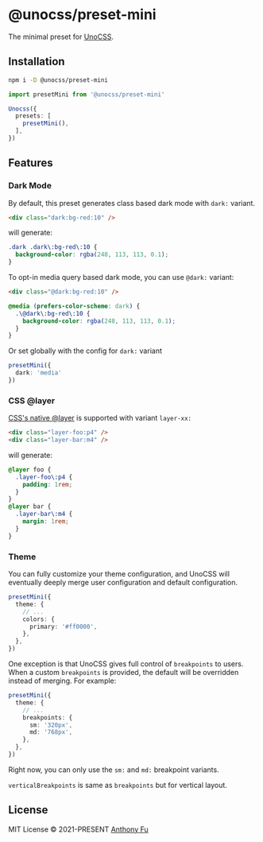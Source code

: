 # @unocss/preset-mini

The minimal preset for [UnoCSS](https://github.com/unocss/unocss).

## Installation

```bash
npm i -D @unocss/preset-mini
```

```ts
import presetMini from '@unocss/preset-mini'

Unocss({
  presets: [
    presetMini(),
  ],
})
```

## Features

### Dark Mode

By default, this preset generates class based dark mode with `dark:` variant.

```html
<div class="dark:bg-red:10" />
```

will generate:

```css
.dark .dark\:bg-red\:10 {
  background-color: rgba(248, 113, 113, 0.1);
}
```

To opt-in media query based dark mode, you can use `@dark:` variant:

```html
<div class="@dark:bg-red:10" />
```

```css
@media (prefers-color-scheme: dark) {
  .\@dark\:bg-red\:10 {
    background-color: rgba(248, 113, 113, 0.1);
  }
}
```

Or set globally with the config for `dark:` variant

```ts
presetMini({
  dark: 'media'
})
```

### CSS @layer

[CSS's native @layer](https://developer.mozilla.org/en-US/docs/Web/CSS/@layer) is supported with variant `layer-xx:`

```html
<div class="layer-foo:p4" />
<div class="layer-bar:m4" />
```

will generate:

```css
@layer foo {
  .layer-foo\:p4 {
    padding: 1rem;
  }
}
@layer bar {
  .layer-bar\:m4 {
    margin: 1rem;
  }
}
```

### Theme
You can fully customize your theme configuration, and UnoCSS will eventually deeply merge user configuration and default configuration.

```ts
presetMini({
  theme: {
    // ...
    colors: {
      primary: '#ff0000',
    },
  },
})
```

One exception is that UnoCSS gives full control of `breakpoints` to users. When a custom `breakpoints` is provided, the default will be overridden instead of merging. For example:

```ts
presetMini({
  theme: {
    // ...
    breakpoints: {
      sm: '320px',
      md: '768px',
    },
  },
})
```

Right now, you can only use the `sm:` and `md:` breakpoint variants.

`verticalBreakpoints` is same as `breakpoints` but for vertical layout.

## License

MIT License &copy; 2021-PRESENT [Anthony Fu](https://github.com/antfu)

